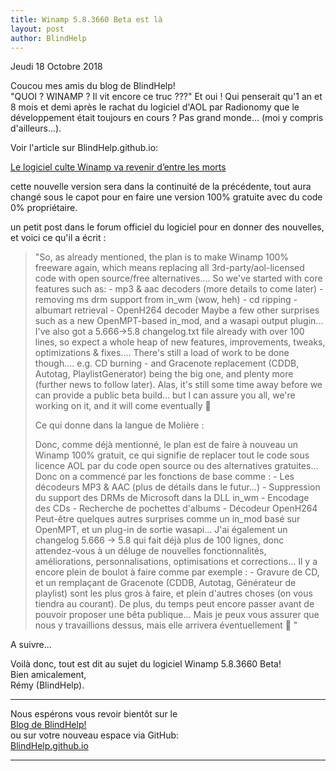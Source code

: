 ```yaml
---
title: Winamp 5.8.3660 Beta est là
layout: post
author: BlindHelp
---
```


<footer>Jeudi 18 Octobre 2018</footer>


Coucou mes amis du blog de BlindHelp!               
"QUOI ? WINAMP ? Il vit encore ce truc ???" Et oui ! Qui penserait qu'1 an et 8 mois et demi après le rachat du logiciel d'AOL par Radionomy que le développement était toujours en cours ? Pas grand monde... (moi y compris d'ailleurs...).    
<p>Voir l'article sur BlindHelp.github.io:</p>
<p><a href="https://blindhelp.github.io/Le-logiciel-culte-Winamp-va-revenir-d'entre-les-morts/" target="_blank" rel="noopener">Le logiciel culte Winamp va revenir d’entre les morts</a>
</p>cette nouvelle version sera dans la continuité de la précédente, tout aura changé sous le capot pour en faire une version 100% gratuite avec du code 0% propriétaire.</p>
<pActuellement DJ_Egg (une figure emblématique et porte parole de l'équipe des développeurs de Winamp), a écrit <a href="http://forums.winamp.com/showpost.php?p=3033444&postcount=1188" target="_blank" rel="noopener">un petit post</a> dans le forum officiel du logiciel pour en donner des nouvelles, et voici ce qu'il a écrit :</p>
<p><blockquote><p>"So, as already mentioned, the plan is to make Winamp 100% freeware again,
which means replacing all 3rd-party/aol-licensed code with open source/free alternatives....
So we've started with core features such as:
- mp3 & aac decoders (more details to come later)
- removing ms drm support from in_wm (wow, heh)
- cd ripping
- albumart retrieval
- OpenH264 decoder
Maybe a few other surprises such as a new OpenMPT-based in_mod, and a wasapi output plugin...
I've also got a 5.666->5.8 changelog.txt file already with over 100 lines,
so expect a whole heap of new features, improvements, tweaks, optimizations & fixes....
There's still a load of work to be done though....
e.g. CD burning - and Gracenote replacement (CDDB, Autotag, PlaylistGenerator) being the big one,
and plenty more (further news to follow later).
Alas, it's still some time away before we can provide a public beta build...
but I can assure you all, we're working on it, and it will come eventually 🙂 </p>
<p>Ce qui donne dans la langue de Molière :</p>
<p>Donc, comme déjà mentionné, le plan est de faire à nouveau un Winamp 100% gratuit,
ce qui signifie de replacer tout le code sous licence AOL par du code open source ou des alternatives gratuites...
Donc on a commencé par les fonctions de base comme :
- Les décodeurs MP3 & AAC (plus de détails dans le futur...)
- Suppression du support des DRMs de Microsoft dans la DLL in_wm
- Encodage des CDs
- Recherche de pochettes d'albums
- Décodeur OpenH264
Peut-être quelques autres surprises comme un in_mod basé sur OpenMPT, et un plug-in de sortie wasapi...
J'ai également un changelog 5.666 -> 5.8 qui fait déjà plus de 100 lignes,
donc attendez-vous à un déluge de nouvelles fonctionnalités, améliorations, personnalisations, optimisations et corrections...
Il y a encore plein de boulot à faire comme par exemple :
- Gravure de CD, et un remplaçant de Gracenote (CDDB, Autotag, Générateur de playlist) sont les plus gros à faire,
et plein d'autres choses (on vous tiendra au courant).
De plus, du temps peut encore passer avant de pouvoir proposer une bêta publique...
Mais je peux vous assurer que nous y travaillions dessus, mais elle arrivera éventuellement 🙂 "</p></blockquote>

A suivre...


Voilà donc,  tout est dit au sujet du logiciel Winamp 5.8.3660 Beta!                
Bien amicalement,              
Rémy (BlindHelp).

---

Nous espérons vous revoir bientôt sur le      
[Blog de BlindHelp!](http://blindhelp.blogspot.fr/)                    
ou sur  votre nouveau espace via GitHub:                     
[BlindHelp.github.io](https://blindhelp.github.io)                    

---